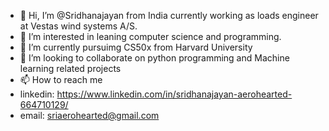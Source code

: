 - 👋 Hi, I’m @Sridhanajayan from India currently working as loads engineer at Vestas wind systems A/S.
- 👀 I’m interested in leaning computer science and programming. 
- 🌱 I’m currently pursuimg CS50x from Harvard University
- 💞️ I’m looking to collaborate on python programming and Machine learning related projects
- 📫 How to reach me 
- linkedin: https://www.linkedin.com/in/sridhanajayan-aerohearted-664710129/
- email: sriaerohearted@gmail.com

<!---
Sridhanajayan/Sridhanajayan is a ✨ special ✨ repository because its `README.md` (this file) appears on your GitHub profile.
You can click the Preview link to take a look at your changes.
--->
